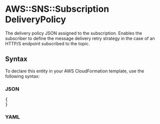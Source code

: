 # AWS::SNS::Subscription DeliveryPolicy

The delivery policy JSON assigned to the subscription. Enables the subscriber to define the message delivery retry strategy in the case of an HTTP/S endpoint subscribed to the topic.

## Syntax

To declare this entity in your AWS CloudFormation template, use the following syntax:

### JSON

<pre>
{
}
</pre>

### YAML

<pre>
</pre>
